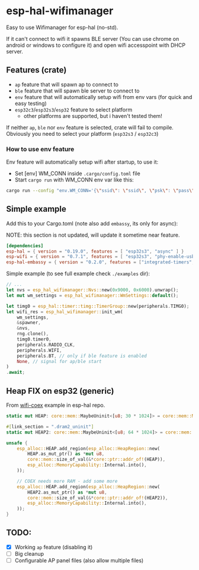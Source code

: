 # esp-hal-wifimanager
Easy to use Wifimanager for esp-hal (no-std).

If it can't connect to wifi it spawns BLE server (You can use chrome on android or windows to configure it)
and open wifi accesspoint with DHCP server.

## Features (crate)
- `ap` feature that will spawn ap to connect to
- `ble` feature that will spawn ble server to connect to
- `env` feature that will automatically setup wifi from env vars (for quick and easy testing)
- `esp32c3`/`esp32s3`/`esp32` feature to select platform
    - other platforms are supported, but i haven't tested them!

If neither `ap`, `ble` nor `env` feature is selected, crate will fail to compile.
Obviously you need to select your platform (`esp32s3` / `esp32c3`)

### How to use env feature
Env feature will automatically setup wifi after startup, to use it:
- Set [env] WM_CONN inside `.cargo/config.toml` file
- Start `cargo run` with WM_CONN env var like this:
```bash
cargo run --config "env.WM_CONN='{\"ssid\": \"ssid\", \"psk\": \"pass\", \"data\": {}}'"
```

## Simple example
Add this to your Cargo.toml (note also add `embassy`, its only for async):

NOTE: this section is not updated, will update it sometime near feature.
```toml
[dependencies]
esp-hal = { version = "0.19.0", features = [ "esp32s3", "async" ] }
esp-wifi = { version = "0.7.1", features = [ "esp32s3", "phy-enable-usb", "coex" ] }
esp-hal-embassy = { version = "0.2.0", features = ["integrated-timers", "esp32s3"] }
```

Simple example (to see full example check `./examples` dir):
```rust
// ...
let nvs = esp_hal_wifimanager::Nvs::new(0x9000, 0x6000).unwrap();
let mut wm_settings = esp_hal_wifimanager::WmSettings::default();

let timg0 = esp_hal::timer::timg::TimerGroup::new(peripherals.TIMG0);
let wifi_res = esp_hal_wifimanager::init_wm(
    wm_settings,
    &spawner,
    &nvs,
    rng.clone(),
    timg0.timer0,
    peripherals.RADIO_CLK,
    peripherals.WIFI,
    peripherals.BT, // only if ble feature is enabled
    None, // signal for ap/ble start
)
.await;
```

## Heap FIX on esp32 (generic)
From [wifi-coex](https://github.com/esp-rs/esp-hal/blob/main/examples/src/bin/wifi_coex.rs) example in esp-hal repo.
```rust
static mut HEAP: core::mem::MaybeUninit<[u8; 30 * 1024]> = core::mem::MaybeUninit::uninit();

#[link_section = ".dram2_uninit"]
static mut HEAP2: core::mem::MaybeUninit<[u8; 64 * 1024]> = core::mem::MaybeUninit::uninit();

unsafe {
    esp_alloc::HEAP.add_region(esp_alloc::HeapRegion::new(
        HEAP.as_mut_ptr() as *mut u8,
        core::mem::size_of_val(&*core::ptr::addr_of!(HEAP)),
        esp_alloc::MemoryCapability::Internal.into(),
    ));

    // COEX needs more RAM - add some more
    esp_alloc::HEAP.add_region(esp_alloc::HeapRegion::new(
        HEAP2.as_mut_ptr() as *mut u8,
        core::mem::size_of_val(&*core::ptr::addr_of!(HEAP2)),
        esp_alloc::MemoryCapability::Internal.into(),
    ));
}
```

## TODO:
- [x] Working `ap` feature (disabling it)
- [ ] Big cleanup
- [ ] Configurable AP panel files (also allow multiple files)
